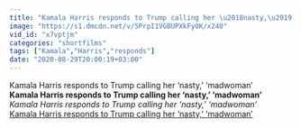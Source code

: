 ```yaml
---
title: "Kamala Harris responds to Trump calling her \u2018nasty,\u2019 \u2018madwoman\u2019"
image: "https://s1.dmcdn.net/v/SPrpI1VGBUPXkFyOK/x240"
vid_id: "x7vptjm"
categories: "shortfilms"
tags: ["Kamala","Harris","responds"]
date: "2020-08-29T20:00:19+03:00"
---
```

Kamala Harris responds to Trump calling her ‘nasty,’ ‘madwoman’<br><b>Kamala Harris responds to Trump calling her ‘nasty,’ ‘madwoman’</b><br> <i>Kamala Harris responds to Trump calling her ‘nasty,’ ‘madwoman’</i><br> <u>Kamala Harris responds to Trump calling her ‘nasty,’ ‘madwoman’</u>
